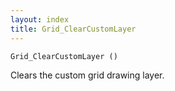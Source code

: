 ```yaml
---
layout: index
title: Grid_ClearCustomLayer
---
```


    Grid_ClearCustomLayer ()

Clears the custom grid drawing layer.
